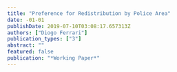 ```yaml
---
title: "Preference for Redistribution by Police Area"
date: -01-01
publishDate: 2019-07-10T03:08:17.657313Z
authors: ["Diogo Ferrari"]
publication_types: ["3"]
abstract: ""
featured: false
publication: "*Working Paper*"
---
```


